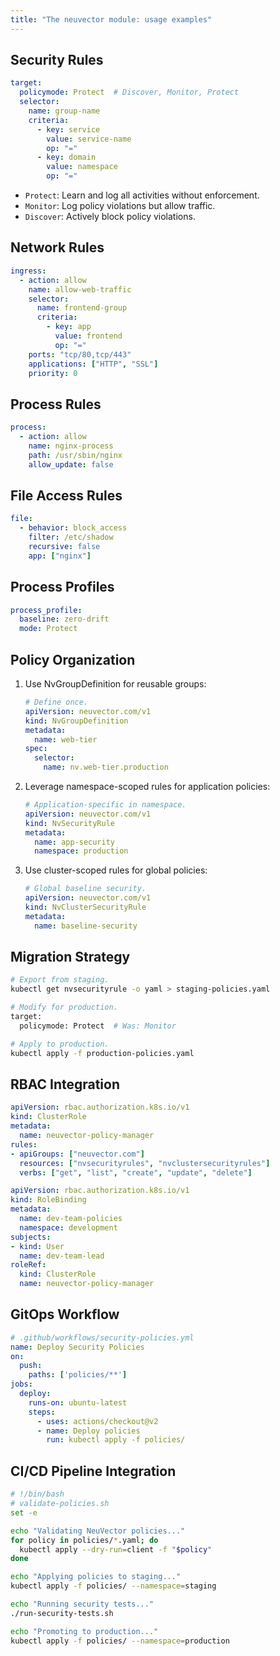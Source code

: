 ```yaml
---
title: "The neuvector module: usage examples"
---
```


## Security Rules

```yaml
target:
  policymode: Protect  # Discover, Monitor, Protect
  selector:
    name: group-name
    criteria:
      - key: service
        value: service-name
        op: "="
      - key: domain
        value: namespace
        op: "="
```

- `Protect`: Learn and log all activities without enforcement.
- `Monitor`: Log policy violations but allow traffic.
- `Discover`: Actively block policy violations.

## Network Rules

```yaml
ingress:
  - action: allow
    name: allow-web-traffic
    selector:
      name: frontend-group
      criteria:
        - key: app
          value: frontend
          op: "="
    ports: "tcp/80,tcp/443"
    applications: ["HTTP", "SSL"]
    priority: 0
```

## Process Rules

```yaml
process:
  - action: allow
    name: nginx-process
    path: /usr/sbin/nginx
    allow_update: false
```

## File Access Rules

```yaml
file:
  - behavior: block_access
    filter: /etc/shadow
    recursive: false
    app: ["nginx"]
```

## Process Profiles

```yaml
process_profile:
  baseline: zero-drift
  mode: Protect
```

## Policy Organization

1. Use NvGroupDefinition for reusable groups:

   ```yaml
   # Define once.
   apiVersion: neuvector.com/v1
   kind: NvGroupDefinition
   metadata:
     name: web-tier
   spec:
     selector:
       name: nv.web-tier.production
   ```

1. Leverage namespace-scoped rules for application policies:

   ```yaml
   # Application-specific in namespace.
   apiVersion: neuvector.com/v1
   kind: NvSecurityRule
   metadata:
     name: app-security
     namespace: production
   ```

1. Use cluster-scoped rules for global policies:

   ```yaml
   # Global baseline security.
   apiVersion: neuvector.com/v1
   kind: NvClusterSecurityRule
   metadata:
     name: baseline-security
   ```

## Migration Strategy

```bash
# Export from staging.
kubectl get nvsecurityrule -o yaml > staging-policies.yaml

# Modify for production.
target:
  policymode: Protect  # Was: Monitor

# Apply to production.
kubectl apply -f production-policies.yaml
```

## RBAC Integration

```yaml
apiVersion: rbac.authorization.k8s.io/v1
kind: ClusterRole
metadata:
  name: neuvector-policy-manager
rules:
- apiGroups: ["neuvector.com"]
  resources: ["nvsecurityrules", "nvclustersecurityrules"]
  verbs: ["get", "list", "create", "update", "delete"]
```

```yaml
apiVersion: rbac.authorization.k8s.io/v1
kind: RoleBinding
metadata:
  name: dev-team-policies
  namespace: development
subjects:
- kind: User
  name: dev-team-lead
roleRef:
  kind: ClusterRole
  name: neuvector-policy-manager
```

## GitOps Workflow

```yaml
# .github/workflows/security-policies.yml
name: Deploy Security Policies
on:
  push:
    paths: ['policies/**']
jobs:
  deploy:
    runs-on: ubuntu-latest
    steps:
      - uses: actions/checkout@v2
      - name: Deploy policies
        run: kubectl apply -f policies/
```

## CI/CD Pipeline Integration

```bash
# !/bin/bash
# validate-policies.sh
set -e

echo "Validating NeuVector policies..."
for policy in policies/*.yaml; do
  kubectl apply --dry-run=client -f "$policy"
done

echo "Applying policies to staging..."
kubectl apply -f policies/ --namespace=staging

echo "Running security tests..."
./run-security-tests.sh

echo "Promoting to production..."
kubectl apply -f policies/ --namespace=production
```
